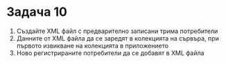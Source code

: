 # Задача 10

1. Създайте XML файл с предварително записани трима потребители
2. Данните от XML файла да се заредят в колекцията на сървъра, при първото извикване на колекцията в приложението
3. Ново регистрираните потребители да се добавят в XML файла 